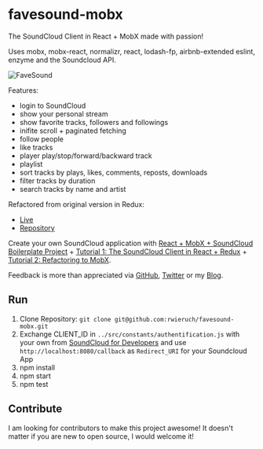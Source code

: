 # favesound-mobx

The SoundCloud Client in React + MobX made with passion!

Uses mobx, mobx-react, normalizr, react, lodash-fp, airbnb-extended eslint, enzyme and the Soundcloud API.

![FaveSound](https://s15.postimg.org/3t5581x2j/Screen_Shot_2016_08_25_at_15_18_44.png)

Features:
* login to SoundCloud
* show your personal stream
* show favorite tracks, followers and followings
* inifite scroll + paginated fetching
* follow people
* like tracks
* player play/stop/forward/backward track
* playlist
* sort tracks by plays, likes, comments, reposts, downloads
* filter tracks by duration
* search tracks by name and artist

Refactored from original version in Redux: 
* [Live](http://www.favesound.de/)
* [Repository](https://github.com/rwieruch/favesound-redux)

Create your own SoundCloud application with [React + MobX + SoundCloud Boilerplate Project](https://github.com/rwieruch/react-mobx-soundcloud) + [Tutorial 1: The SoundCloud Client in React + Redux](http://www.robinwieruch.de/the-soundcloud-client-in-react-redux/) + [Tutorial 2: Refactoring to MobX](http://www.robinwieruch.de/mobx-react/).

Feedback is more than appreciated via [GitHub](https://github.com/rwieruch), [Twitter](https://twitter.com/rwieruch) or my [Blog](http://www.robinwieruch.de/).

## Run

1. Clone Repository: `git clone git@github.com:rwieruch/favesound-mobx.git`
2. Exchange CLIENT_ID in `../src/constants/authentification.js` with your own from [SoundCloud for Developers](https://developers.soundcloud.com/) and use `http://localhost:8080/callback` as `Redirect_URI` for your Soundcloud App
3. npm install
4. npm start
5. npm test

## Contribute

I am looking for contributors to make this project awesome! It doesn't matter if you are new to open source, I would welcome it!

